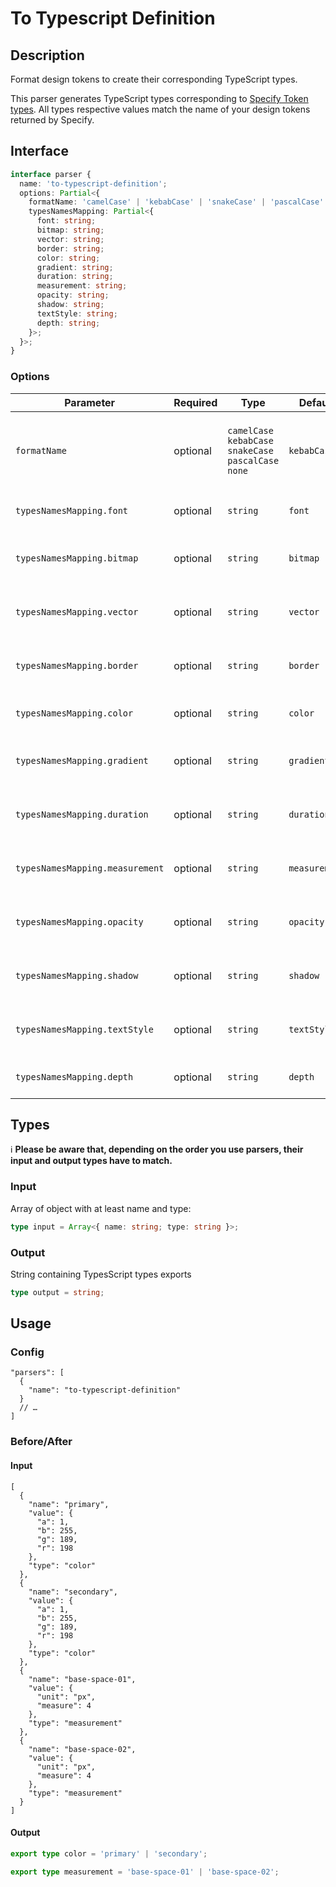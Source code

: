 # To Typescript Definition

## Description

Format design tokens to create their corresponding TypeScript types.

This parser generates TypeScript types corresponding to [Specify Token types](https://docs.specifyapp.com/concepts/token-types). All types respective values match the name of your design tokens returned by Specify.

## Interface

```ts
interface parser {
  name: 'to-typescript-definition';
  options: Partial<{
    formatName: 'camelCase' | 'kebabCase' | 'snakeCase' | 'pascalCase' | 'none';
    typesNamesMapping: Partial<{
      font: string;
      bitmap: string;
      vector: string;
      border: string;
      color: string;
      gradient: string;
      duration: string;
      measurement: string;
      opacity: string;
      shadow: string;
      textStyle: string;
      depth: string;
    }>;
  }>;
}
```

### Options

| Parameter                       | Required | Type                                                    | Default       | Description                                                         |
| ------------------------------- | -------- | ------------------------------------------------------- | ------------- | ------------------------------------------------------------------- |
| `formatName`                    | optional | `camelCase` `kebabCase` `snakeCase` `pascalCase` `none` | `kebabCase`   | The case transformation you want to apply to your design token name |
| `typesNamesMapping.font`        | optional | `string`                                                | `font`        | How you want the type font to be named                              |
| `typesNamesMapping.bitmap`      | optional | `string`                                                | `bitmap`      | How you want the type bitmap to be named                            |
| `typesNamesMapping.vector`      | optional | `string`                                                | `vector`      | How you want the type vector to be named                            |
| `typesNamesMapping.border`      | optional | `string`                                                | `border`      | How you want the type border to be named                            |
| `typesNamesMapping.color`       | optional | `string`                                                | `color`       | How you want the type color to be named                             |
| `typesNamesMapping.gradient`    | optional | `string`                                                | `gradient`    | How you want the type gradient to be named                          |
| `typesNamesMapping.duration`    | optional | `string`                                                | `duration`    | How you want the type duration to be named                          |
| `typesNamesMapping.measurement` | optional | `string`                                                | `measurement` | How you want the type measurement to be named                       |
| `typesNamesMapping.opacity`     | optional | `string`                                                | `opacity`     | How you want the type opacity to be named                           |
| `typesNamesMapping.shadow`      | optional | `string`                                                | `shadow`      | How you want the type shadow to be named                            |
| `typesNamesMapping.textStyle`   | optional | `string`                                                | `textStyle`   | How you want the type textStyle to be named                         |
| `typesNamesMapping.depth`       | optional | `string`                                                | `depth`       | How you want the type depth to be named                             |

## Types

ℹ️ **Please be aware that, depending on the order you use parsers, their input and output types have to match.**

### Input

Array of object with at least name and type:

```ts
type input = Array<{ name: string; type: string }>;
```

### Output

String containing TypesScript types exports

```ts
type output = string;
```

## Usage

### Config

```jsonc
"parsers": [
  {
    "name": "to-typescript-definition"
  }
  // …
]
```

### Before/After

#### Input

```jsonc
[
  {
    "name": "primary",
    "value": {
      "a": 1,
      "b": 255,
      "g": 189,
      "r": 198
    },
    "type": "color"
  },
  {
    "name": "secondary",
    "value": {
      "a": 1,
      "b": 255,
      "g": 189,
      "r": 198
    },
    "type": "color"
  },
  {
    "name": "base-space-01",
    "value": {
      "unit": "px",
      "measure": 4
    },
    "type": "measurement"
  },
  {
    "name": "base-space-02",
    "value": {
      "unit": "px",
      "measure": 4
    },
    "type": "measurement"
  }
]
```

#### Output

```ts
export type color = 'primary' | 'secondary';

export type measurement = 'base-space-01' | 'base-space-02';
```
